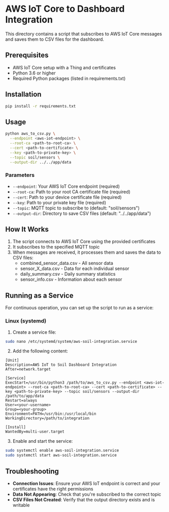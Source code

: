 # AWS IoT Core to Dashboard Integration

This directory contains a script that subscribes to AWS IoT Core messages and saves them to CSV files for the dashboard.

## Prerequisites

- AWS IoT Core setup with a Thing and certificates
- Python 3.6 or higher
- Required Python packages (listed in requirements.txt)

## Installation

```bash
pip install -r requirements.txt
```

## Usage

```bash
python aws_to_csv.py \
  --endpoint <aws-iot-endpoint> \
  --root-ca <path-to-root-ca> \
  --cert <path-to-certificate> \
  --key <path-to-private-key> \
  --topic soil/sensors \
  --output-dir ../../app/data
```

### Parameters

- `--endpoint`: Your AWS IoT Core endpoint (required)
- `--root-ca`: Path to your root CA certificate file (required)
- `--cert`: Path to your device certificate file (required)
- `--key`: Path to your private key file (required)
- `--topic`: MQTT topic to subscribe to (default: "soil/sensors")
- `--output-dir`: Directory to save CSV files (default: "../../app/data")

## How It Works

1. The script connects to AWS IoT Core using the provided certificates
2. It subscribes to the specified MQTT topic
3. When messages are received, it processes them and saves the data to CSV files:
   - combined_sensor_data.csv - All sensor data
   - sensor_X_data.csv - Data for each individual sensor
   - daily_summary.csv - Daily summary statistics
   - sensor_info.csv - Information about each sensor

## Running as a Service

For continuous operation, you can set up the script to run as a service:

### Linux (systemd)

1. Create a service file:

```bash
sudo nano /etc/systemd/system/aws-soil-integration.service
```

2. Add the following content:

```
[Unit]
Description=AWS IoT to Soil Dashboard Integration
After=network.target

[Service]
ExecStart=/usr/bin/python3 /path/to/aws_to_csv.py --endpoint <aws-iot-endpoint> --root-ca <path-to-root-ca> --cert <path-to-certificate> --key <path-to-private-key> --topic soil/sensors --output-dir /path/to/app/data
Restart=always
User=<your-username>
Group=<your-group>
Environment=PATH=/usr/bin:/usr/local/bin
WorkingDirectory=/path/to/integration

[Install]
WantedBy=multi-user.target
```

3. Enable and start the service:

```bash
sudo systemctl enable aws-soil-integration.service
sudo systemctl start aws-soil-integration.service
```

## Troubleshooting

- **Connection Issues**: Ensure your AWS IoT endpoint is correct and your certificates have the right permissions
- **Data Not Appearing**: Check that you're subscribed to the correct topic
- **CSV Files Not Created**: Verify that the output directory exists and is writable
